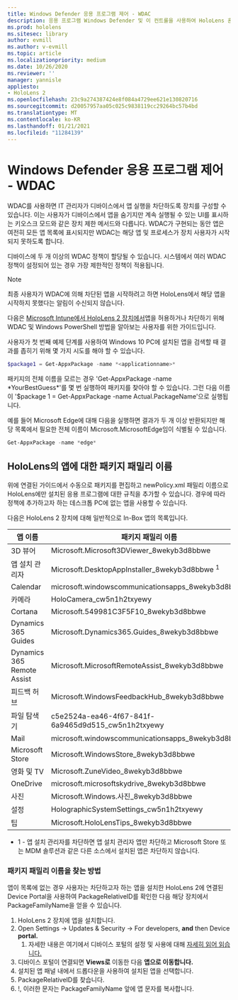 ```yaml
---
title: Windows Defender 응용 프로그램 제어 - WDAC
description: 응용 프로그램 Windows Defender 및 이 컨트롤을 사용하여 HoloLens 혼합 현실 장치를 관리하는 방법에 대한 개요입니다.
ms.prod: hololens
ms.sitesec: library
author: evmill
ms.author: v-evmill
ms.topic: article
ms.localizationpriority: medium
ms.date: 10/26/2020
ms.reviewer: ''
manager: yannisle
appliesto:
- HoloLens 2
ms.openlocfilehash: 23c9a274387424e8f084a4729ee621e130820716
ms.sourcegitcommit: d20057957aa05c025c9838119cc29264bc57b4bd
ms.translationtype: MT
ms.contentlocale: ko-KR
ms.lasthandoff: 01/21/2021
ms.locfileid: "11284139"
---
```

# Windows Defender 응용 프로그램 제어 - WDAC

WDAC를 사용하면 IT 관리자가 디바이스에서 앱 실행을 차단하도록 장치를 구성할 수 있습니다. 이는 사용자가 디바이스에서 앱을 숨기지만 계속 실행될 수 있는 UI를 표시하는 키오스크 모드와 같은 장치 제한 메서드와 다릅니다. WDAC가 구현되는 동안 앱은 여전히 모든 앱 목록에 표시되지만 WDAC는 해당 앱 및 프로세스가 장치 사용자가 시작되지 못하도록 합니다.

디바이스에 두 개 이상의 WDAC 정책이 할당될 수 있습니다. 시스템에서 여러 WDAC 정책이 설정되어 있는 경우 가장 제한적인 정책이 적용됩니다. 

> [!NOTE]
> 최종 사용자가 WDAC에 의해 차단된 앱을 시작하려고 하면 HoloLens에서 해당 앱을 시작하지 못했다는 알림이 수신되지 않습니다.

다음은 [Microsoft Intune에서 HoloLens 2 장치에서](https://docs.microsoft.com/mem/intune/configuration/custom-profile-hololens)앱을 허용하거나 차단하기 위해 WDAC 및 Windows PowerShell 방법을 알아보는 사용자를 위한 가이드입니다.

사용자가 첫 번째 예제 단계를 사용하여 Windows 10 PC에 설치된 앱을 검색할 때 결과를 좁히기 위해 몇 가지 시도를 해야 할 수 있습니다.

```powershell
$package1 = Get-AppxPackage -name *<applicationname>*
``` 

패키지의 전체 이름을 모르는 경우 'Get-AppxPackage -name \*YourBestGuess\*'를 몇 번 실행하여 패키지를 찾아야 할 수 있습니다. 그런 다음 이름이 '$package 1 = Get-AppxPackage -name Actual.PackageName'으로 실행됩니다.

예를 들어 Microsoft Edge에 대해 다음을 실행하면 결과가 두 개 이상 반환되지만 해당 목록에서 필요한 전체 이름이 Microsoft.MicrosoftEdge임이 식별될 수 있습니다.

```powershell
Get-AppxPackage -name *edge*
``` 

## HoloLens의 앱에 대한 패키지 패밀리 이름

위에 연결된 가이드에서 수동으로 패키지를 편집하고 newPolicy.xml 패밀리 이름으로 HoloLens에만 설치된 응용 프로그램에 대한 규칙을 추가할 수 있습니다. 경우에 따라 정책에 추가하고자 하는 데스크톱 PC에 없는 앱을 사용할 수 있습니다.

다음은 HoloLens 2 장치에 대해 일반적으로 In-Box 앱의 목록입니다.

| 앱 이름                   | 패키지 패밀리 이름                                |
|----------------------------|----------------------------------------------------|
| 3D 뷰어                  | Microsoft.Microsoft3DViewer_8wekyb3d8bbwe          |
| 앱 설치 관리자              | Microsoft.DesktopAppInstaller_8wekyb3d8bbwe <sup> 1</sup>         |
| Calendar                   | microsoft.windowscommunicationsapps_8wekyb3d8bbwe  |
| 카메라                     | HoloCamera_cw5n1h2txyewy                           |
| Cortana                    | Microsoft.549981C3F5F10_8wekyb3d8bbwe              |
| Dynamics 365 Guides        | Microsoft.Dynamics365.Guides_8wekyb3d8bbwe         |
| Dynamics 365 Remote Assist | Microsoft.MicrosoftRemoteAssist_8wekyb3d8bbwe      |
| 피드백 허브               | Microsoft.WindowsFeedbackHub_8wekyb3d8bbwe         |
| 파일 탐색기              | c5e2524a-ea46-4f67-841f-6a9465d9d515_cw5n1h2txyewy |
| Mail                       | microsoft.windowscommunicationsapps_8wekyb3d8bbwe  |
| Microsoft Store            | Microsoft.WindowsStore_8wekyb3d8bbwe               |
| 영화 및 TV                | Microsoft.ZuneVideo_8wekyb3d8bbwe                  |
| OneDrive                   | microsoft.microsoftskydrive_8wekyb3d8bbwe          |
| 사진                     | Microsoft.Windows.사진_8wekyb3d8bbwe             |
| 설정                   | HolographicSystemSettings_cw5n1h2txyewy            |
| 팁                       | Microsoft.HoloLensTips_8wekyb3d8bbwe               |

- 1 - 앱 설치 관리자를 차단하면 앱 설치 관리자 앱만 차단하고 Microsoft Store 또는 MDM 솔루션과 같은 다른 소스에서 설치된 앱은 차단하지 않습니다.

### 패키지 패밀리 이름을 찾는 방법

앱이 목록에 없는 경우 사용자는 차단하고자 하는 앱을 설치한 HoloLens 2에 연결된 Device Portal을 사용하여 PackageRelativeID를 확인한 다음 해당 장치에서 PackageFamilyName을 얻을 수 있습니다.

1. HoloLens 2 장치에 앱을 설치합니다. 
1. Open Settings -> Updates & Security -> For developers, **and** then Device **portal.** 
    1. 자세한 내용은 여기에서 디바이스 포털의 설정 및 사용에 대해 [자세히 읽어 읽습니다.](https://docs.microsoft.com/windows/mixed-reality/develop/platform-capabilities-and-apis/using-the-windows-device-portal)
1. 디바이스 포털이 연결되면 **Views로** 이동한 다음 **앱으로 이동합니다.** 
1. 설치된 앱 패널 내에서 드롭다운을 사용하여 설치된 앱을 선택합니다. 
1. PackageRelativeID를 찾습니다. 
1. !, 이러한 문자는 PackageFamilyName 앞에 앱 문자를 복사합니다.


